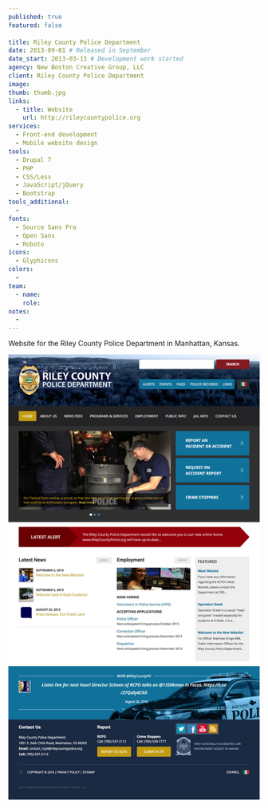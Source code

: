 ```yaml
---
published: true
featured: false

title: Riley County Police Department
date: 2013-09-01 # Released in September
date_start: 2013-03-13 # Development work started
agency: New Boston Creative Group, LLC
client: Riley County Police Department
image:
thumb: thumb.jpg
links:
  - title: Website
    url: http://rileycountypolice.org
services:
  - Front-end development
  - Mobile website design
tools:
  - Drupal 7
  - PHP
  - CSS/Less
  - JavaScript/jQuery
  - Bootstrap
tools_additional:
  -
fonts:
  - Source Sans Pro
  - Open Sans
  - Roboto
icons:
  - Glyphicons
colors:
  -
team:
  - name:
    role:
notes:
  -
---
```


Website for the Riley County Police Department in Manhattan, Kansas.

![Riley County Police Department screenshot](image.jpg)
